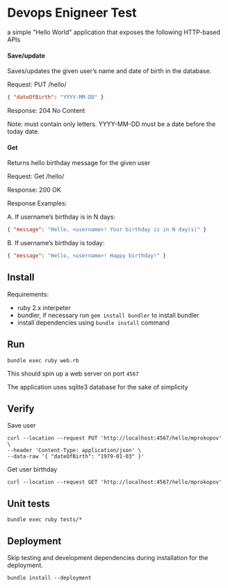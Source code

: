 # Devops Enigneer Test
a simple "Hello World" application that exposes the following HTTP-based APIs

#### Save/update
Saves/updates the given user’s name and date of birth in the database.

Request: PUT /hello/<username> 
```json
{ "dateOfBirth": "YYYY-MM-DD" } 
```

Response: 204 No Content

Note:
<username> must contain only letters. YYYY-MM-DD must be a date before the today date.

#### Get
Returns hello birthday message for the given user 

Request: Get /hello/<username>

Response: 200 OK


Response Examples:

A. If username’s birthday is in N days:
```json
{ "message": "Hello, <username>! Your birthday is in N day(s)" }
```

B. If username’s birthday is today:

```json
{ "message": "Hello, <username>! Happy birthday!" }
```


## Install
Requirements: 
- ruby 2.x interpeter
- bundler, if necessary run `gem install bundler` to install bundler
- install dependencies using `bundle install` command

## Run
`bundle exec ruby web.rb`

This should spin up a web server on port `4567`

The application uses sqlite3 database for the sake of simplicity

## Verify

Save user

```shell
curl --location --request PUT 'http://localhost:4567/hello/mprokopov' \
--header 'Content-Type: application/json' \
--data-raw '{ "dateOfBirth": "1979-01-03" }'
```

Get user birthday
```shell
curl --location --request GET 'http://localhost:4567/hello/mprokopov'
```

## Unit tests
`bundle exec ruby tests/*`

## Deployment
Skip testing and development dependencies during installation for the deployment.

`bundle install --deployment`
